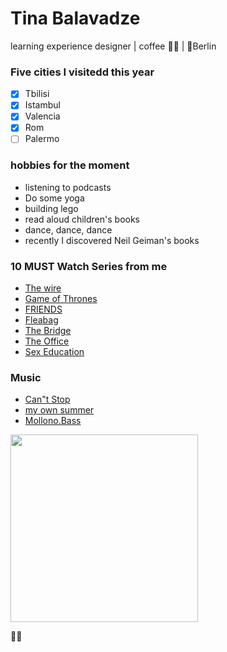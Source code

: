 # Tina Balavadze
learning experience designer | coffee 🥷🏼 | 📍Berlin

### Five cities I visitedd this year
- [x] Tbilisi
- [x] Istambul
- [x] Valencia
- [x] Rom
- [ ] Palermo

### hobbies for the moment
- listening to podcasts
- Do some yoga
- building lego
- read aloud children's books
- dance, dance, dance
- recently I discovered Neil Geiman's books

### 10 MUST Watch Series from me
- [The wire](https://www.imdb.com/title/tt0306414/?ref_=nv_sr_srsg_0)
- [Game of Thrones](https://www.imdb.com/title/tt0944947/?ref_=ttls_li_tt)
- [FRIENDS](https://www.imdb.com/title/tt0108778/?ref_=ttls_li_tt)
- [Fleabag](https://www.imdb.com/title/tt5687612/)
- [The Bridge](https://www.imdb.com/title/tt1733785/?ref_=nv_sr_srsg_0)
- [The Office]([https://www.imdb.com/title/tt0386676/?ref_=nv_sr_srsg_0())
- [Sex Education](https://www.imdb.com/title/tt7767422/?ref_=fn_al_tt_1)


### Music
- [Can"t Stop](https://www.youtube.com/results?search_query=red+hot+chili+peppers+can%27t+stop+)
- [my own summer](https://www.youtube.com/watch?v=XOzs1FehYOA)
- [Mollono.Bass](https://soundcloud.com/mollonobass/mollonobass-fusion-festival-2022-sonnendeck?si=6206a58dbead4303a3b939d0fdc507b6&utm_source=clipboard&utm_medium=text&utm_campaign=social_sharing)


<img src="https://images.unsplash.com/photo-1635610414619-485dc2873d2e?ixlib=rb-1.2.1&ixid=MnwxMjA3fDB8MHxwaG90by1wYWdlfHx8fGVufDB8fHx8&auto=format&fit=crop&w=904&q=80"
style="width:300px;height:300px;">

🚀🚀